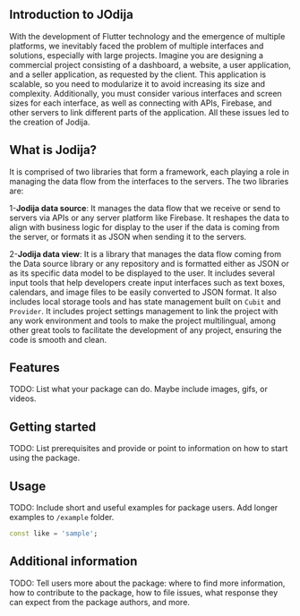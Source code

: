 ## Introduction to JOdija

 With the development of Flutter technology and the emergence of multiple platforms, we inevitably faced the problem of multiple interfaces and solutions, especially with large projects. Imagine you are designing a commercial project consisting of a dashboard, a website, a user application, and a seller application, as requested by the client. This application is scalable, so you need to modularize it to avoid increasing its size and complexity. Additionally, you must consider various interfaces and screen sizes for each interface, as well as connecting with APIs, Firebase, and other servers to link different parts of the application. All these issues led to the creation of Jodija.

## What is Jodija? 
It is comprised of two libraries that form a framework, each playing a role in managing the data flow from the interfaces to the servers. The two libraries are:

1-**Jodija data source**: It manages the data flow that we receive or send to servers via APIs or any server platform like Firebase. It reshapes the data to align with business logic for display to the user if the data is coming from the server, or formats it as JSON when sending it to the servers.

2-**Jodija data view**: It is a library that manages the data flow coming from the Data source library or any repository and is formatted either as JSON or as its specific data model to be displayed to the user. It includes several input tools that help developers create input interfaces such as text boxes, calendars, and image files to be easily converted to JSON format. It also includes local storage tools and has state management built on `Cubit` and `Provider`. It includes project settings management to link the project with any work environment and tools to make the project multilingual, among other great tools to facilitate the development of any project, ensuring the code is smooth and clean.



## Features

TODO: List what your package can do. Maybe include images, gifs, or videos.

## Getting started

TODO: List prerequisites and provide or point to information on how to
start using the package.

## Usage

TODO: Include short and useful examples for package users. Add longer examples
to `/example` folder.

```dart
const like = 'sample';
```

## Additional information

TODO: Tell users more about the package: where to find more information, how to
contribute to the package, how to file issues, what response they can expect
from the package authors, and more.
